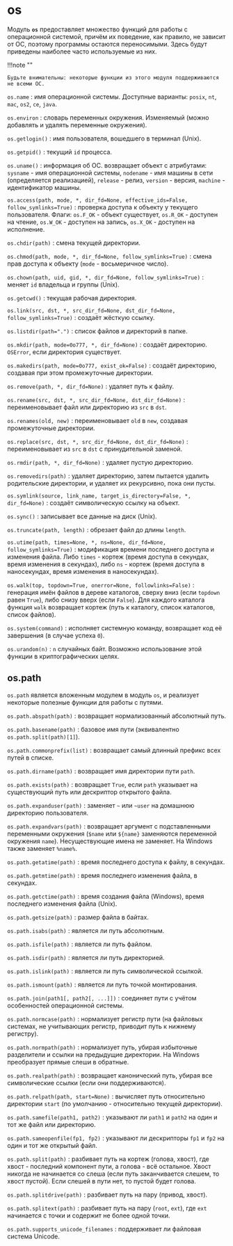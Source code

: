 # os

Модуль **`os`** предоставляет множество функций для работы с операционной системой, причём их поведение, как правило, не зависит от ОС, поэтому программы остаются переносимыми. Здесь будут приведены наиболее часто используемые из них.

!!!note ""

    Будьте внимательны: некоторые функции из этого модуля поддерживаются не всеми ОС.

`os.name`
: имя операционной системы. Доступные варианты: `posix`, `nt`, `mac`, `os2`, `ce`, `java`.

`os.environ`
: словарь переменных окружения. Изменяемый (можно добавлять и удалять переменные окружения).

`os.getlogin()`
: имя пользователя, вошедшего в терминал (Unix).

`os.getpid()`
: текущий `id` процесса.

`os.uname()`
: информация об ОС. возвращает объект с атрибутами: `sysname` - имя операционной системы, `nodename` - имя машины в сети (определяется реализацией), `release` - релиз, `version` - версия, `machine` - идентификатор машины.

`os.access(path, mode, *, dir_fd=None, effective_ids=False, follow_symlinks=True)`
: проверка доступа к объекту у текущего пользователя. Флаги: `os.F_OK` - объект существует, `os.R_OK` - доступен на чтение, `os.W_OK` - доступен на запись, `os.X_OK` - доступен на исполнение.

`os.chdir(path)`
: смена текущей директории.

`os.chmod(path, mode, *, dir_fd=None, follow_symlinks=True)`
: смена прав доступа к объекту (`mode` - восьмеричное число).

`os.chown(path, uid, gid, *, dir_fd=None, follow_symlinks=True)`
: меняет `id` владельца и группы (Unix).

`os.getcwd()`
: текущая рабочая директория.

`os.link(src, dst, *, src_dir_fd=None, dst_dir_fd=None, follow_symlinks=True)`
: создаёт жёсткую ссылку.

`os.listdir(path=".")`
: список файлов и директорий в папке.

`os.mkdir(path, mode=0o777, *, dir_fd=None)`
: создаёт директорию. `OSError`, если директория существует.

`os.makedirs(path, mode=0o777, exist_ok=False)`
: создаёт директорию, создавая при этом промежуточные директории.

`os.remove(path, *, dir_fd=None)`
: удаляет путь к файлу.

`os.rename(src, dst, *, src_dir_fd=None, dst_dir_fd=None)`
: переименовывает файл или директорию из `src` в `dst`.

`os.renames(old, new)`
: переименовывает `old` в `new`, создавая промежуточные директории.

`os.replace(src, dst, *, src_dir_fd=None, dst_dir_fd=None)`
: переименовывает из `src` в `dst` с принудительной заменой.

`os.rmdir(path, *, dir_fd=None)`
: удаляет пустую директорию.

`os.removedirs(path)`
: удаляет директорию, затем пытается удалить родительские директории, и удаляет их рекурсивно, пока они пусты.

`os.symlink(source, link_name, target_is_directory=False, *, dir_fd=None)`
: создаёт символическую ссылку на объект.

`os.sync()`
: записывает все данные на диск (Unix).

`os.truncate(path, length)`
: обрезает файл до длины `length`.

`os.utime(path, times=None, *, ns=None, dir_fd=None, follow_symlinks=True)`
: модификация времени последнего доступа и изменения файла. Либо `times` - кортеж (время доступа в секундах, время изменения в секундах), либо `ns` - кортеж (время доступа в наносекундах, время изменения в наносекундах).

`os.walk(top, topdown=True, onerror=None, followlinks=False)`
: генерация имён файлов в дереве каталогов, сверху вниз (если `topdown` равен `True`), либо снизу вверх (если `False`). Для каждого каталога функция `walk` возвращает кортеж (путь к каталогу, список каталогов, список файлов).

`os.system(command)`
: исполняет системную команду, возвращает код её завершения (в случае успеха `0`).

`os.urandom(n)`
: `n` случайных байт. Возможно использование этой функции в криптографических целях.

## os.path

`os.path` является вложенным модулем в модуль `os`, и реализует некоторые полезные функции для работы с путями.

`os.path.abspath(path)`
: возвращает нормализованный абсолютный путь.

`os.path.basename(path)`
: базовое имя пути (эквивалентно `os.path.split(path)[1]`).

`os.path.commonprefix(list)`
: возвращает самый длинный префикс всех путей в списке.

`os.path.dirname(path)`
: возвращает имя директории пути `path`.

`os.path.exists(path)`
: возвращает `True`, если `path` указывает на существующий путь или дескриптор открытого файла.

`os.path.expanduser(path)`
: заменяет `~` или `~user` на домашнюю директорию пользователя.

`os.path.expandvars(path)`
: возвращает аргумент с подставленными переменными окружения (`$name` или `${name}` заменяются переменной окружения `name`). Несуществующие имена не заменяет. На Windows также заменяет `%name%`.

`os.path.getatime(path)`
: время последнего доступа к файлу, в секундах.

`os.path.getmtime(path)`
: время последнего изменения файла, в секундах.

`os.path.getctime(path)`
: время создания файла (Windows), время последнего изменения файла (Unix).

`os.path.getsize(path)`
: размер файла в байтах.

`os.path.isabs(path)`
: является ли путь абсолютным.

`os.path.isfile(path)`
: является ли путь файлом.

`os.path.isdir(path)`
: является ли путь директорией.

`os.path.islink(path)`
: является ли путь символической ссылкой.

`os.path.ismount(path)`
: является ли путь точкой монтирования.

`os.path.join(path1[, path2[, ...]])`
: соединяет пути с учётом особенностей операционной системы.

`os.path.normcase(path)`
: нормализует регистр пути (на файловых системах, не учитывающих регистр, приводит путь к нижнему регистру).

`os.path.normpath(path)`
: нормализует путь, убирая избыточные разделители и ссылки на предыдущие директории. На Windows преобразует прямые слеши в обратные.

`os.path.realpath(path)`
: возвращает канонический путь, убирая все символические ссылки (если они поддерживаются).

`os.path.relpath(path, start=None)`
: вычисляет путь относительно директории `start` (по умолчанию - относительно текущей директории).

`os.path.samefile(path1, path2)`
: указывают ли `path1` и `path2` на один и тот же файл или директорию.

`os.path.sameopenfile(fp1, fp2)`
: указывают ли дескрипторы `fp1` и `fp2` на один и тот же открытый файл.

`os.path.split(path)`
: разбивает путь на кортеж (голова, хвост), где хвост - последний компонент пути, а голова - всё остальное. Хвост никогда не начинается со слеша (если путь заканчивается слешем, то хвост пустой). Если слешей в пути нет, то пустой будет голова.

`os.path.splitdrive(path)`
: разбивает путь на пару (привод, хвост).

`os.path.splitext(path)`
: разбивает путь на пару (`root`, `ext`), где `ext` начинается с точки и содержит не более одной точки.

`os.path.supports_unicode_filenames`
: поддерживает ли файловая система Unicode.
